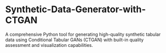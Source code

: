 # Synthetic-Data-Generator-with-CTGAN
A comprehensive Python tool for generating high-quality synthetic tabular data using Conditional Tabular GANs (CTGAN) with built-in quality assessment and visualization capabilities.
